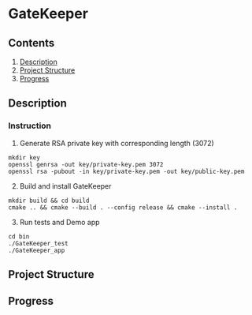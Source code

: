 # GateKeeper

## Contents
1. [Description](#description)
2. [Project Structure](#project-structure)
3. [Progress](#progress)

## Description

### Instruction
1. Generate RSA private key with corresponding length (3072)
```
mkdir key
openssl genrsa -out key/private-key.pem 3072
openssl rsa -pubout -in key/private-key.pem -out key/public-key.pem
```
2. Build and install GateKeeper
```
mkdir build && cd build
cmake .. && cmake --build . --config release && cmake --install .
```
3. Run tests and Demo app
```
cd bin
./GateKeeper_test
./GateKeeper_app
```
## Project Structure

## Progress
